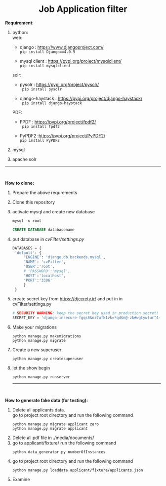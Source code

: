 <h1 align="center">
    Job Application filter
</h1>


 **Requirement**:
1. python:  
    web:  
    * django : https://www.djangoproject.com/  
      ```pip install Django==4.0.5```

    * mysql client : https://pypi.org/project/mysqlclient/   
        ```pip install mysqlclient```
    
    solr:  
    * pysolr : https://pypi.org/project/pysolr/  
    ``` pip install pysolr```

    * django-haystack  : https://pypi.org/project/django-haystack/  
    ``` pip install django-haystack```
    
    PDF:
    * FPDF : https://pypi.org/project/fpdf2/  
    ``` pip install fpdf2```

    * PyPDF2  :https://pypi.org/project/PyPDF2/  
    ```pip install PyPDF2```

2. mysql

3. apache solr
***
<br/>   

**How to clone:**  
1. Prepare the above requrements
2. Clone this repository
3. activate mysql and create new database
   ```sql
   mysql -u root

   CREATE DATABASE databasename
   ```
1. put database in *cvFilter/settings.py*
   ```python
   DATABASES = {
    'default': {  
        'ENGINE': 'django.db.backends.mysql',  
        'NAME': 'cvFilter',  
        'USER':'root',  
        # 'PASSWORD':'mysql',  
        'HOST':'localhost',  
        'PORT':'3306'  
        }
    }
    ```
2. create secret key from https://djecrety.ir/ and put in in cvFilter/settings.py
    ``` python 
    # SECURITY WARNING: keep the secret key used in production secret!
    SECRET_KEY = 'django-insecure-fgqs6&nz7wfk1vk=*qd$n@-zk#wgtyw(ur^4-1v=wmi2i@w#_d'
    ```

1. Make your migrations
    ``` 
    python manage.py makemigrations
    python manage.py migrate
    ```
2. Create a new superuser
    ``` 
    python manage.py createsuperuser
    ```
1. let the show begin
    ``` 
    python manage.py runserver
    ```

    ***

<br/>  

**How to generate fake data (for testing):**  
1. Delete all applicants data.  
    go  to  project root directory and run the following command 
    ```
    python manage.py migrate applicant zero
    python manage.py migrate applicant 
    ```
2. Delete all pdf file in ./media/documents/
3. go to applicant/fixture/ run the following command  
    ``` 
    python data_generator.py numberOfInstances
    ```
4. go  to  project root directory and run the following command 
    ```
    python manage.py loaddata applicant/fixture/applicants.json
    ```
5. Examine
 